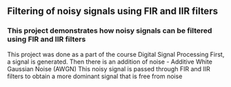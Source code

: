 ## Filtering of noisy signals using FIR and IIR filters
### This project demonstrates how noisy signals can be filtered using FIR and IIR filters
This project was done as a part of the course Digital Signal Processing
First, a signal is generated. Then there is an addition of noise - Additive White Gaussian Noise (AWGN)
This noisy signal is passed through FIR and IIR filters to obtain a more dominant signal that is free from noise

  
